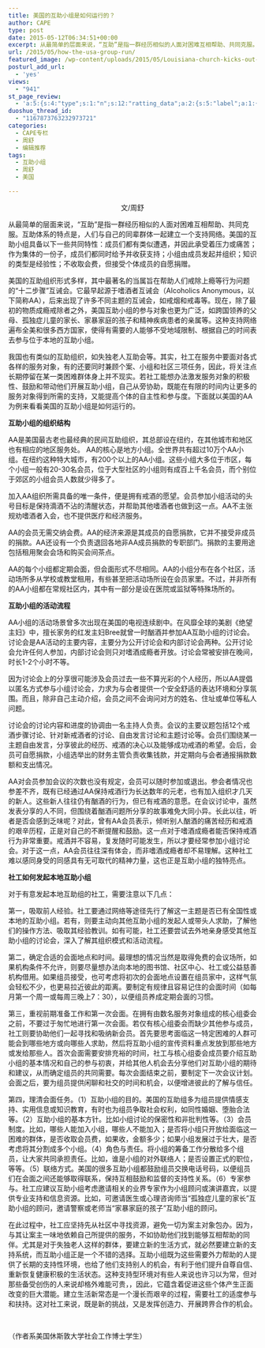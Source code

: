 ```yaml
---
title: 美国的互助小组是如何运行的？
author: CAPE
type: post
date: 2015-05-12T06:34:51+00:00
excerpt: 从最简单的层面来说，“互助”是指一群经历相似的人面对困难互相帮助、共同克服。互助体系的特点是，人们与自己的同辈群体一起建立一个支持网络。
url: /2015/05/how-the-usa-group-run/
featured_image: /wp-content/uploads/2015/05/Louisiana-church-kicks-out-Alcoholics-Anonymous-group-for-fear-of-gay-weddings.jpg
posturl_add_url:
  - 'yes'
views:
  - "941"
st_page_review:
  - 'a:5:{s:4:"type";s:1:"n";s:12:"ratting_data";a:2:{s:5:"label";a:1:{i:0;s:0:"";}s:5:"score";a:1:{i:0;s:1:"0";}}s:7:"postion";s:2:"tl";s:5:"title";s:0:"";s:11:"score_label";s:0:"";}'
duoshuo_thread_id:
  - "1167873763232973721"
categories:
  - CAPE专栏
  - 周舒
  - 编辑推荐
tags:
  - 互助小组
  - 周舒
  - 美国

---
```

<p style="text-align: center;">
  文/周舒
</p>

从最简单的层面来说，“互助”是指一群经历相似的人面对困难互相帮助、共同克服。互助体系的特点是，人们与自己的同辈群体一起建立一个支持网络。美国的互助小组具备以下一些共同特性：成员们都有类似遭遇，并因此承受着压力或痛苦；作为集体的一份子，成员们都同时给予并收获支持；小组由成员发起并组织；知识的类型是经验性；不收取会费，但接受个体成员的自愿捐赠。

美国的互助组织形式多样，其中最著名的当属旨在帮助人们戒除上瘾等行为问题的“十二步骤”互诫会。它最早起源于嗜酒者互诫会（Alcoholics Anonymous，以下简称AA），后来出现了许多不同主题的互诫会，如戒烟和戒毒等。现在，除了最初的物质成瘾戒除者之外，美国互助小组的参与对象也更为广泛，如跨国领养的父母、孤独症儿童的家长、家暴家庭的孩子和精神疾病患者的亲属等。这种支持网络遍布全美和很多西方国家，使得有需要的人能够不受地域限制、根据自己的时间表去参与位于本地的互助小组。

我国也有类似的互助组织，如失独老人互助会等。其实，社工在服务中要面对各式各样的服务对象，有的还要同时兼顾个案、小组和社区三项任务，因此，将关注点长期停留在某一类困难群体身上并不现实。若社工能想办法激发服务对象的积极性、鼓励和带动他们开展互助小组，自己从旁协助，既能在有限的时间内让更多的服务对象得到所需的支持，又能提高个体的自主性和参与度。下面就以美国的AA为例来看看美国的互助小组是如何运行的。

**互助小组的组织结构**

AA是美国最古老也最经典的民间互助组织，其总部设在纽约，在其他城市和地区也有相应的地区服务处。 AA的核心是地方小组。全世界共有超过10万个AA小组。在纽约这种特大城市，有200个以上的AA小组。这些小组大多位于市区，每个小组一般有20-30名会员，位于大型社区的小组则有成百上千名会员，而个别位于郊区的小组会员人数就少得多了。

加入AA组织所需具备的唯一条件，便是拥有戒酒的愿望。会员参加小组活动的头号目标是保持滴酒不沾的清醒状态，并帮助其他嗜酒者也做到这一点。AA不主张规劝嗜酒者入会，也不提供医疗和经济服务。

AA的会员无需交纳会费。AA的经济来源是其成员的自愿捐款，它并不接受非成员的捐款。AA还设有一个负责退回各地非AA成员捐款的专职部门。捐款的主要用途包括租用聚会会场和购买会间茶点。

AA的每个小组都定期会面，但会面形式不尽相同。AA的小组分布在各个社区，活动场所多从学校或教堂租用，有些甚至把活动场所设在会员家里。不过，并非所有的AA小组都在常规社区内，其中有一部分是设在医院或监狱等特殊场所的。

**互助小组的活动流程**

AA小组的活动场景曾多次出现在美国的电视连续剧中。在风靡全球的美剧《绝望主妇》中，擅长家务的红发主妇Bree就曾一时酗酒并参加AA互助小组的讨论会。讨论会是AA活动的主要内容，主要分为公开讨论会和内部讨论会两种。公开讨论会允许任何人参加，内部讨论会则只对嗜酒成瘾者开放。讨论会常被安排在晚间，时长1-2个小时不等。

因为讨论会上的分享很可能涉及会员过去一些不算光彩的个人经历，所以AA提倡以匿名方式参与小组讨论会，力求为与会者提供一个安全舒适的表达环境和分享氛围。而且，除非自己主动介绍，会员之间不会询问对方的姓名、住址或单位等私人问题。

讨论会的讨论内容和进度的协调由一名主持人负责。会议的主要议题包括12个戒酒步骤讨论、针对新戒酒者的讨论、自由发言讨论和主题讨论等。会员们围绕某一主题自由发言，分享彼此的经历、戒酒的决心以及能够成功戒酒的希望。会后，会员可自愿捐款，小组选举出的财务主管负责收集钱款，并定期向与会者通报捐款数额和支出情况。

AA对会员参加会议的次数也没有规定，会员可以随时参加或退出。参会者情况也参差不齐，既有已经通过AA保持戒酒行为长达数年的元老，也有加入组织才几天的新人。这些新人往往仍有酗酒的行为，但已有戒酒的意愿。在会议讨论中，虽然发表分享的人不同，但围绕着酗酒问题所分享的故事难免大同小异。长此以往，听者是否会感到乏味呢？对此，曾有AA会员表示，倾听别人酗酒的痛苦经历和戒酒的艰辛历程，正是对自己的不断提醒和鼓励。这一点对于嗜酒成瘾者能否保持戒酒行为非常重要。戒酒并不容易，复发随时可能发生，所以才要经常参加小组讨论会。对于这一点，AA会员往往深有体会，而非嗜酒成瘾者却不易理解。这种社工难以感同身受的同感具有无可取代的精神力量，这也正是互助小组的独特亮点。

**社工如何发起本地互助小组**

对于有意发起本地互助组的社工，需要注意以下几点：

第一，吸取前人经验。社工要通过网络等途径先行了解这一主题是否已有全国性或本地的互助小组。若有，则要主动向其他互助小组的发起人或带头人求助，了解他们的操作方法、吸取其经验教训。如有可能，社工还要尝试去外地亲身感受其他互助小组的讨论会，深入了解其组织模式和活动流程。

第二，确定合适的会面地点和时间。最理想的情况当然是取得免费的会议场所，如果机构条件不允许，则要尽量想办法向本地的图书馆、社区中心、社工或公益慈善机构借用。如果组员接受，也可考虑将初次的会面地点设置在组员家中，这样气氛会轻松不少，也更易拉近彼此的距离。要制定有规律且容易记住的会面时间（如每月第一个周一或每周三晚上7：30），以便组员养成定期会面的习惯。

第三，重视前期准备工作和第一次会面。在拥有由数名服务对象组成的核心组委会之前，不要过于匆忙地进行第一次会面。若仅有核心组委会而缺少其他参与成员，社工则要协助他们一起寻找和吸纳新会员。首先要思考面临这一特定困难的人群可能会到哪些地方或向哪些人求助，然后将互助小组的宣传资料重点发放到那些地方或发给那些人。首次会面需要安排充裕的时间，社工与核心组委会成员要介绍互助小组的基本情况和自己的参与初衷，并给其他人机会去分享他们对互助小组的期待和建议，从而确定组员的共同需要。每次会面结束之前，要制定下一次会议计划。会面之后，要为组员提供闲聊和社交的时间和机会，以便增进彼此的了解与信任。

第四，理清会面任务。（1）互助小组的目的。美国的互助组多为组员提供情感支持、实用信息或知识教育，有时也为组员争取社会权利，如同性婚姻、堕胎合法等。（2）互助小组的基本方针。比如小组讨论的保密性和非批判性等。（3）会员制度。比如，哪些人能加入小组，哪些人不能加入；是否将小组只开放给面临这一困难的群体，是否收取会员费，如果收，金额多少；如果小组发展过于壮大，是否考虑将其分割成多个小组。（4）角色与责任。将小组的筹备工作分散给多个组员，让大家共同承担责任。比如，谁是小组的对外联络人；是否设置正式的职位，等等。（5）联络方式。美国的很多互助小组都鼓励组员交换电话号码，以便组员们在会面之间还能够取得联系，保持互相鼓励和监督的支持性关系。（6）专家参与。社工应建议互助小组考虑邀请相关的业界专家作为小组顾问或演讲嘉宾，以提供专业支持和信息资源。比如，可邀请医生或心理咨询师当“孤独症儿童的家长”互助小组的顾问，邀请警察或老师当“家暴家庭的孩子”互助小组的顾问。

在此过程中，社工应坚持先从社区中寻找资源，避免一切为案主对象包办。因为，与其让案主一味地依赖自己所提供的服务，不如协助他们找到能够互相帮助的同伴。尤其是对于失独老人这样的群体，要建立新的生活方式，就必然要建立新的支持系统，而互助小组正是一个不错的选择。互助小组既为这些需要外力帮助的人提供了长期的支持性环境，也给了他们支持别人的机会，有利于他们提升自尊自信、重新恢复健康积极的生活状态。这种支持型环境对有些人来说也许习以为常，但对那些备受创伤的人来说却格外难能可贵，，因此，它蕴含着促进这些个体产生正面改变的巨大潜能。建立生活新常态是一个漫长而艰辛的过程，需要社工的适度参与和扶持。这对社工来说，既是新的挑战，又是发挥创造力、开展跨界合作的机会。

&nbsp;

（作者系美国休斯敦大学社会工作博士学生）